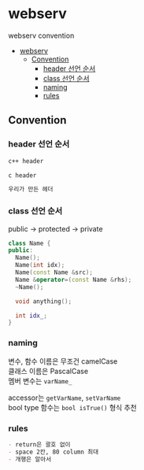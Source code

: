 # webserv

webserv convention

- [webserv](#webserv)
  - [Convention](#convention)
    - [header 선언 순서](#header-선언-순서)
    - [class 선언 순서](#class-선언-순서)
    - [naming](#naming)
    - [rules](#rules)

## Convention

### header 선언 순서

```md
c++ header

c header

우리가 만든 헤더
```

### class 선언 순서

public -> protected -> private

```c++
class Name {
public:
  Name();
  Name(int idx);
  Name(const Name &src);
  Name &operator=(const Name &rhs);
  ~Name();

  void anything();

  int idx_;
}
```

### naming

변수, 함수 이름은 무조건 camelCase  
클래스 이름은 PascalCase  
멤버 변수는 `varName_`

accessor는 `getVarName`, `setVarName`  
bool type 함수는 `bool isTrue()` 형식 추천

### rules

```md
- return은 괄호 없이
- space 2칸, 80 column 최대
- 개행은 알아서
```
